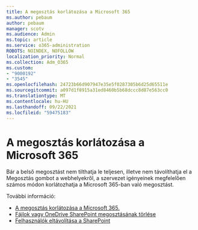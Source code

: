 ```yaml
---
title: A megosztás korlátozása a Microsoft 365
ms.author: pebaum
author: pebaum
manager: scotv
ms.audience: Admin
ms.topic: article
ms.service: o365-administration
ROBOTS: NOINDEX, NOFOLLOW
localization_priority: Normal
ms.collection: Adm_O365
ms.custom:
- "9000192"
- "3545"
ms.openlocfilehash: 24723b66d907947e35e5f0287305b6d25d65511e
ms.sourcegitcommit: a097d1f8915a31ed8460b5b68dccc8d87e563cc0
ms.translationtype: MT
ms.contentlocale: hu-HU
ms.lasthandoff: 09/22/2021
ms.locfileid: "59475183"
---
```

# <a name="limit-sharing-in-microsoft-365"></a>A megosztás korlátozása a Microsoft 365

Bár a belső megosztást nem tilthatja le teljesen, illetve nem távolíthatja el a Megosztás gombot a webhelyekről, a szervezet igényeinek megfelelően számos módon korlátozhatja a Microsoft 365-ban való megosztást. 

További információ:

- [A megosztás korlátozása a Microsoft 365.](https://docs.microsoft.com/Office365/Enterprise/microsoft-365-limit-sharing)
- [Fájlok vagy OneDrive SharePoint megosztásának törlése](https://support.office.com/article/stop-sharing-onedrive-or-sharepoint-files-or-folders-or-change-permissions-0a36470f-d7fe-40a0-bd74-0ac6c1e13323)
- [Felhasználók eltávolítása a SharePoint](https://docs.microsoft.com/sharepoint/remove-users)